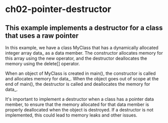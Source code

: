 # ch02-pointer-destructor
## This example implements a destructor for a class that uses a raw pointer

In this example, we have a class MyClass that has a dynamically allocated integer array data_ as a data member. The constructor allocates memory for this array using the new operator, and the destructor deallocates the memory using the delete[] operator.

When an object of MyClass is created in main(), the constructor is called and allocates memory for data_. When the object goes out of scope at the end of main(), the destructor is called and deallocates the memory for data_.

It's important to implement a destructor when a class has a pointer data member, to ensure that the memory allocated for that data member is properly deallocated when the object is destroyed. If a destructor is not implemented, this could lead to memory leaks and other issues.

